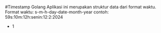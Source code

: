 #Timestamp Golang
Aplikasi ini merupakan struktur data dari format waktu.
Format waktu: s<int>-m<int>-h<int>-day<int>-date<int>-month<int>-year<int>
contoh: 59s:10m:12h:senin:12:2:2024
- 1
